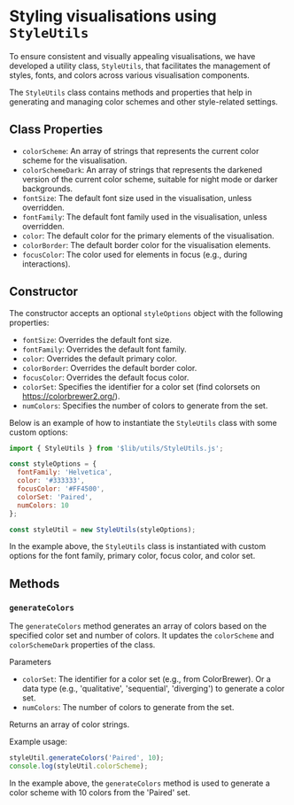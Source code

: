 # Styling visualisations using `StyleUtils`

To ensure consistent and visually appealing visualisations, we have developed a utility class, `StyleUtils`, that facilitates the management of styles, fonts, and colors across various visualisation components.

The `StyleUtils` class contains methods and properties that help in generating and managing color schemes and other style-related settings.

## Class Properties

- `colorScheme`: An array of strings that represents the current color scheme for the visualisation.
- `colorSchemeDark`: An array of strings that represents the darkened version of the current color scheme, suitable for night mode or darker backgrounds.
- `fontSize`: The default font size used in the visualisation, unless overridden.
- `fontFamily`: The default font family used in the visualisation, unless overridden.
- `color`: The default color for the primary elements of the visualisation.
- `colorBorder`: The default border color for the visualisation elements.
- `focusColor`: The color used for elements in focus (e.g., during interactions).

## Constructor

The constructor accepts an optional `styleOptions` object with the following properties:

- `fontSize`: Overrides the default font size.
- `fontFamily`: Overrides the default font family.
- `color`: Overrides the default primary color.
- `colorBorder`: Overrides the default border color.
- `focusColor`: Overrides the default focus color.
- `colorSet`: Specifies the identifier for a color set (find colorsets on https://colorbrewer2.org/).
- `numColors`: Specifies the number of colors to generate from the set.

Below is an example of how to instantiate the `StyleUtils` class with some custom options:

```javascript
import { StyleUtils } from '$lib/utils/StyleUtils.js';

const styleOptions = {
  fontFamily: 'Helvetica',
  color: '#333333',
  focusColor: '#FF4500',
  colorSet: 'Paired',
  numColors: 10
};

const styleUtil = new StyleUtils(styleOptions);
```

In the example above, the `StyleUtils` class is instantiated with custom options for the font family, primary color, focus color, and color set.

## Methods

### `generateColors`

The `generateColors` method generates an array of colors based on the specified color set and number of colors. It updates the `colorScheme` and `colorSchemeDark` properties of the class.

Parameters

- `colorSet`: The identifier for a color set (e.g., from ColorBrewer). Or a data type (e.g., 'qualitative', 'sequential', 'diverging') to generate a color set.
- `numColors`: The number of colors to generate from the set.

Returns an array of color strings.

Example usage:

```javascript
styleUtil.generateColors('Paired', 10);
console.log(styleUtil.colorScheme);
```

In the example above, the `generateColors` method is used to generate a color scheme with 10 colors from the 'Paired' set.
